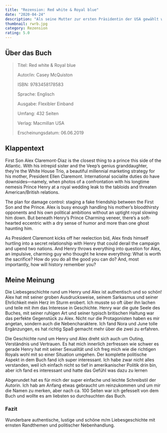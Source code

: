```yaml
---
title: "Rezension: Red white & Royal blue"
date: "2020-04-24"
description: "Als seine Mutter zur ersten Präsidentin der USA gewählt wird, wird Alex Claremont-Diaz über Nacht zum Liebling der Nation. Nur auf diplomatischer Ebene hapert es bei Alex leider ein wenig. Bei einem Staatsbesuch in England eskaliert Alexʼ schwelender Streit mit dem britischen Thronfolger Prinz Henry. Als die Medien davon Wind bekommen, verschlechtern sich die Beziehungen zwischen den USA und England rapide. Zur Schadensbegrenzung sollen die beiden jungen Männer medienwirksam ihre Versöhnung vortäuschen."
thumbnail: rwrb.jpg
category: Rezension
rating: 5.0
---
```


## Über das Buch
> Titel: Red white & Royal blue
> 
> Autor/in: Casey McQuiston
> 
> ISBN: 9783458178583
> 
> Sprache: Englisch
> 
> Ausgabe: Flexibler Einband
> 
> Umfang: 432 Seiten
> 
> Verlag: Macmillan USA
> 
> Erscheinungsdatum: 06.06.2019

## Klappentext
First Son Alex Claremont-Diaz is the closest thing to a prince this side of the Atlantic. With his intrepid sister and the Veep’s genius granddaughter, they’re the White House Trio, a beautiful millennial marketing strategy for his mother, President Ellen Claremont. International socialite duties do have downsides—namely, when photos of a confrontation with his longtime nemesis Prince Henry at a royal wedding leak to the tabloids and threaten American/British relations.

The plan for damage control: staging a fake friendship between the First Son and the Prince. Alex is busy enough handling his mother’s bloodthirsty opponents and his own political ambitions without an uptight royal slowing him down. But beneath Henry’s Prince Charming veneer, there’s a soft-hearted eccentric with a dry sense of humor and more than one ghost haunting him.

As President Claremont kicks off her reelection bid, Alex finds himself hurtling into a secret relationship with Henry that could derail the campaign and upend two nations. And Henry throws everything into question for Alex, an impulsive, charming guy who thought he knew everything: What is worth the sacrifice? How do you do all the good you can do? And, most importantly, how will history remember you?

## Meine Meinung
Die Liebesgeschichte rund um Henry und Alex ist authentisch und so schön! Alex hat mit seiner groben Ausdrucksweise, seinem Sarkasmus und seiner Ehrlichkeit mein Herz im Sturm erobert. Ich musste so oft über ihn lachen und teile mit ihm das Interesse in Geschichte. Henry war die gute Seele des Buches, mit seiner ruhigen Art und seiner typisch britischen Haltung war das perfekte Gegenstück zu Alex. Nicht nur die Protagonisten haben es mir angetan, sondern auch die Nebencharaktere. Ich fand Nora und June tolle Ergänzungen, es hat richtig Spaß gemacht mehr über die zwei zu erfahren.

Die Geschichte rund um Henry und Alex dreht sich auch um Outing, Verständnis und Vertrauen. Es hat mich innerlich zerfressen wie schwer es gerade Henry hat mit seiner Sexualität und ich freg mich wie die richtigen Royals wohl mit so einer Situation umgehen. Der komplette politische Aspekt in dem Buch fand ich super interessant. Ich habe zwar nicht alles verstanden, weil ich einfach nicht so tief in amerikanischer Politik drin bin, aber ich fand es interessant und hatte das Gefühl was dazu zu lernen

Abgerundet hat es für mich der super einfache und leichte Schreibstil der Autorin. Ich hab am Anfang etwas gebraucht um reinzukommen und um mir die Namen zu merken, aber nach ca. 100 Seiten war ich gefesselt von dem Buch und wollte es am liebsten so durchsuchten das Buch.

### Fazit
Wunderbare authentische, lustige und schöne m/m Liebesgeschichte mit ernsten Randthemen und politischer Nebenhandlung.